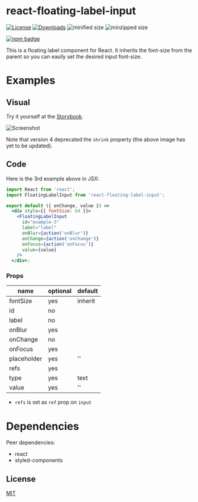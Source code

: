 # react-floating-label-input


[![License][license-image]][license-url]
[![Downloads][downloads-image]][downloads-url]
![minified size](https://badgen.net/bundlephobia/min/react-floating-label-input)
![minzipped size](https://badgen.net/bundlephobia/minzip/react-floating-label-input)

[![npm badge][npm-badge-png]][package-url]

This is a floating label component for React. It inherits the font-size from the parent
so you can easily set the desired input font-size.

# Examples

## Visual

Try it yourself at the [Storybook](http://blog.cymen.org/react-floating-label-input).

![Screenshot](/images/react-floating-label-input.gif)

Note that version 4 deprecated the `shrink` property (the above image has yet to be updated).

## Code

Here is the 3rd example above in JSX:

```jsx
import React from 'react';
import FloatingLabelInput from 'react-floating-label-input';

export default ({ onChange, value }) =>
  <div style={{ fontSize: 64 }}>
    <FloatingLabelInput
      id="example-3"
      label="label"
      onBlur={action('onBlur')}
      onChange={action('onChange')}
      onFocus={action('onFocus')}
      value={value}
    />
  </div>;
```

### Props

| name         | optional | default    |
|--------------|----------|------------|
| fontSize     | yes      | inherit    |
| id           | no       |            |
| label        | no       |            |
| onBlur       | yes      |            |
| onChange     | no       |            |
| onFocus      | yes      |            |
| placeholder  | yes      | ''         |
| refs         | yes      |            |
| type         | yes      | text       |
| value        | yes      | ''         |

* `refs` is set as `ref` prop on `input`

# Dependencies

Peer dependencies:

* react
* styled-components

## License

[MIT](LICENSE)

[package-url]: https://npmjs.org/package/react-floating-label-input
[npm-version-svg]: http://versionbadg.es/cymen/react-floating-label-input.svg
[npm-badge-png]: https://nodei.co/npm/react-floating-label-input.png?downloads=true&stars=true
[license-image]: http://img.shields.io/npm/l/react-floating-label-input.svg
[license-url]: LICENSE
[downloads-image]: http://img.shields.io/npm/dm/react-floating-label-input.svg
[downloads-url]: http://npm-stat.com/charts.html?package=react-floating-label-input
